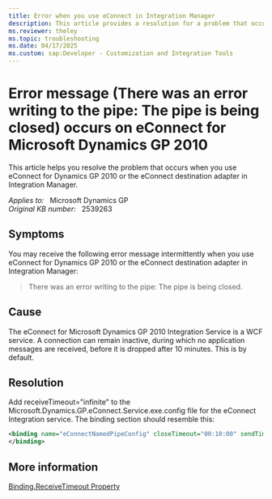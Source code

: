 ```yaml
---
title: Error when you use eConnect in Integration Manager
description: This article provides a resolution for a problem that occurs when you use eConnect for Dynamics GP 2010 or the eConnect destination adapter in Integration Manager.
ms.reviewer: theley
ms.topic: troubleshooting
ms.date: 04/17/2025
ms.custom: sap:Developer - Customization and Integration Tools
---
```

# Error message (There was an error writing to the pipe: The pipe is being closed) occurs on eConnect for Microsoft Dynamics GP 2010

This article helps you resolve the problem that occurs when you use eConnect for Dynamics GP 2010 or the eConnect destination adapter in Integration Manager.

_Applies to:_ &nbsp; Microsoft Dynamics GP  
_Original KB number:_ &nbsp; 2539263

## Symptoms

You may receive the following error message intermittently when you use eConnect for Dynamics GP 2010 or the eConnect destination adapter in Integration Manager:

> There was an error writing to the pipe: The pipe is being closed.

## Cause

The eConnect for Microsoft Dynamics GP 2010 Integration Service is a WCF service. A connection can remain inactive, during which no application messages are received, before it is dropped after 10 minutes. This is by default.

## Resolution

Add receiveTimeout="infinite"  to the Microsoft.Dynamics.GP.eConnect.Service.exe.config file for the eConnect Integration service. The binding section should resemble this:

```xml
<binding name="eConnectNamedPipeConfig" closeTimeout="00:10:00" sendTimeout="00:10:00" receiveTimeout ="infinite" transferMode="Buffered" hostNameComparisonMode="StrongWildcard" maxBufferPoolSize="2147483647" maxBufferSize="2147483647" maxReceivedMessageSize="2147483647"><readerQuotas maxDepth="60" maxStringContentLength="2147483647"maxArrayLength="2147483647" maxBytesPerRead="2147483647" maxNameTableCharCount="2147483647" /><security mode="Transport"><transport protectionLevel="EncryptAndSign" /></security>
</binding>
```

## More information

[Binding.ReceiveTimeout Property](/dotnet/api/system.servicemodel.channels.binding.receivetimeout)
